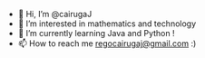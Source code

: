 - 👋 Hi, I’m @cairugaJ
- 👀 I’m interested in mathematics and technology
- 🌱 I’m currently learning Java and Python !
- 📫 How to reach me regocairugaj@gmail.com :)

<!---
cairugaJ/cairugaJ is a ✨ special ✨ repository because its `README.md` (this file) appears on your GitHub profile.
You can click the Preview link to take a look at your changes.
--->
